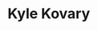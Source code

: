 # Kyle Kovary

<!--
![Kyle's profile](https://github-readme-stats.vercel.app/api?username=kkovary&show_icons=true&count_private=true&hide=stars&include_all_commits=true&count_private=true&theme=dracula)

![Top Langs](https://github-readme-stats.vercel.app/api/top-langs/?username=kkovary&hide=html&layout=compact&theme=dracula)
-->

<!--
**kkovary/kkovary** is a ✨ _special_ ✨ repository because its `README.md` (this file) appears on your GitHub profile.

Here are some ideas to get you started:

- 🔭 I’m currently working on ...
- 🌱 I’m currently learning ...
- 👯 I’m looking to collaborate on ...
- 🤔 I’m looking for help with ...
- 💬 Ask me about ...
- 📫 How to reach me: ...
- 😄 Pronouns: ...
- ⚡ Fun fact: ...
-->
